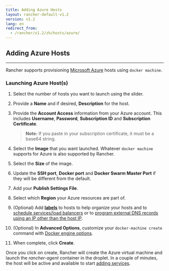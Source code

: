 ```yaml
---
title: Adding Azure Hosts
layout: rancher-default-v1.2
version: v1.2
lang: en
redirect_from:
  - /rancher/v1.2/zh/hosts/azure/
---
```


## Adding Azure Hosts
---

Rancher supports provisioning [Microsoft Azure](https://azure.microsoft.com) hosts using `docker machine`.

### Launching Azure Host(s)

1. Select the number of hosts you want to launch using the slider.
2. Provide a **Name** and if desired, **Description** for the host.
3. Provide the **Account Access** information from your Azure account. This includes **Username**, **Password**, **Subscription ID** and **Subscription Certificate**.

    > **Note:** If you paste in your subscription certificate, it must be a base64 string.

4. Select the **Image** that you want launched. Whatever `docker machine` supports for Azure is also supported by Rancher.
5. Select the **Size** of the image.
6. Update the **SSH port**, **Docker port** and **Docker Swarm Master Port** if they will be different from the default.
7. Add your **Publish Settings File**.
8. Select which **Region** your Azure resources are part of.
9. (Optional) Add **[labels]({{site.baseurl}}/rancher/{{page.version}}/{{page.lang}}/hosts/#labels)** to hosts to help organize your hosts and to [schedule services/load balancers]({{site.baseurl}}/rancher/{{page.version}}/{{page.lang}}/cattle/scheduling/) or to [program external DNS records using an IP other than the host IP]({{site.baseurl}}/rancher/{{page.version}}/{{page.lang}}/cattle/external-dns-service/#using-a-specific-ip-for-external-dns).
10. (Optional) In **Advanced Options**, customize your `docker-machine create` command with [Docker engine options](https://docs.docker.com/machine/reference/create/#specifying-configuration-options-for-the-created-docker-engine).
11. When complete, click **Create**.

Once you click on create, Rancher will create the Azure virtual machine and launch the _rancher-agent_ container in the droplet. In a couple of minutes, the host will be active and available to start [adding services]({{site.baseurl}}/rancher/{{page.version}}/{{page.lang}}/cattle/adding-services/).
